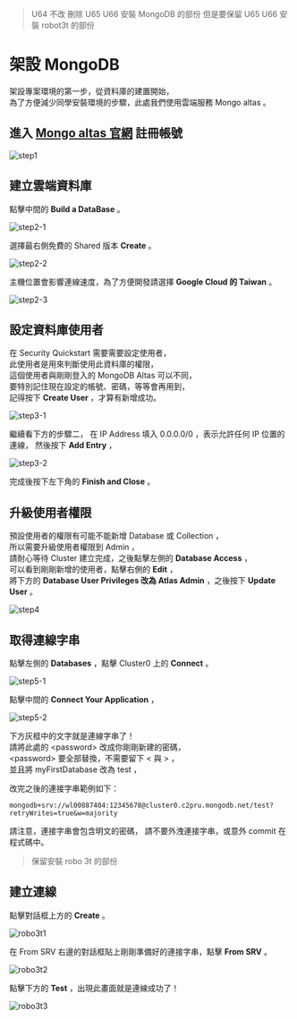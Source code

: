 > U64 不改
> 刪除 U65 U66 安裝 MongoDB 的部份
> 但是要保留 U65 U66 安裝 robot3t 的部份

# 架設 MongoDB

架設專案環境的第一步，從資料庫的建置開始，  
為了方便減少同學安裝環境的步驟，此處我們使用雲端服務 Mongo altas 。

## 進入 [Mongo altas 官網](https://www.mongodb.com/cloud/atlas/lp/try2) 註冊帳號

![step1](https://wl00887404.github.io/mongo-altas-textbook/step1.png)

## 建立雲端資料庫

點擊中間的 **Build a DataBase** 。

![step2-1](https://wl00887404.github.io/mongo-altas-textbook/step2-1.png)

選擇最右側免費的 Shared 版本 **Create** 。

![step2-2](https://wl00887404.github.io/mongo-altas-textbook/step2-2.png)

主機位置會影響連線速度，為了方便開發請選擇 **Google Cloud 的 Taiwan** 。

![step2-3](https://wl00887404.github.io/mongo-altas-textbook/step2-3.png)

## 設定資料庫使用者

在 Security Quickstart 需要需要設定使用者，  
此使用者是用來判斷使用此資料庫的權限，  
這個使用者與剛剛登入的 MongoDB Altas 可以不同，  
要特別記住現在設定的帳號、密碼，等等會再用到，  
記得按下 **Create User** ，才算有新增成功。

![step3-1](https://wl00887404.github.io/mongo-altas-textbook/step3-1.png)

繼續看下方的步驟二，
在 IP Address 填入 0.0.0.0/0 ，表示允許任何 IP 位置的連線，
然後按下 **Add Entry** ，

![step3-2](https://wl00887404.github.io/mongo-altas-textbook/step3-2.png)

完成後按下左下角的 **Finish and Close** 。

## 升級使用者權限

預設使用者的權限有可能不能新增 Database 或 Collection ，  
所以需要升級使用者權限到 Admin ，  
請耐心等待 Cluster 建立完成，之後點擊左側的 **Database Access** ，  
可以看到剛剛新增的使用者，點擊右側的 **Edit** ，  
將下方的 **Database User Privileges 改為 Atlas Admin** ，之後按下 **Update User** 。

![step4](https://wl00887404.github.io/mongo-altas-textbook/step4.png)

## 取得連線字串

點擊左側的 **Databases** ，點擊 Cluster0 上的 **Connect** 。

![step5-1](https://wl00887404.github.io/mongo-altas-textbook/step5-1.png)

點擊中間的 **Connect Your Application** ，

![step5-2](https://wl00887404.github.io/mongo-altas-textbook/step5-2.png)

下方灰框中的文字就是連線字串了！  
請將此處的 &lt;password&gt; 改成你剛剛新建的密碼，  
&lt;password&gt; 要全部替換，不需要留下 &lt; 與 &gt; ，  
並且將 myFirstDatabase 改為 test ，

改完之後的連接字串範例如下：

```text
mongodb+srv://wl00887404:12345678@cluster0.c2pru.mongodb.net/test?retryWrites=true&w=majority
```

請注意，連接字串會包含明文的密碼，
請不要外洩連接字串，或意外 commit 在程式碼中。

> 保留安裝 robo 3t 的部份

## 建立連線

點擊對話框上方的 **Create** 。

![robo3t1](https://wl00887404.github.io/mongo-altas-textbook/robo3t1.png)

在 From SRV 右邊的對話框貼上剛剛準備好的連接字串，點擊 **From SRV** 。

![robo3t2](https://wl00887404.github.io/mongo-altas-textbook/robo3t2.png)

點擊下方的 **Test** ，出現此畫面就是連線成功了！

![robo3t3](https://wl00887404.github.io/mongo-altas-textbook/robo3t3.png)
